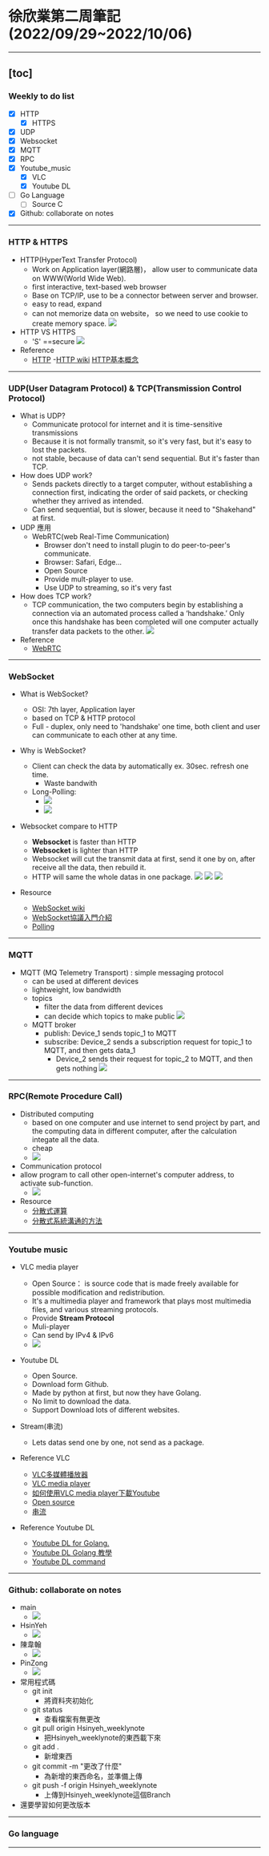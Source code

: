 # 徐欣業第二周筆記(2022/09/29~2022/10/06)
---
[toc]
---
### Weekly to do list
- [x] HTTP
    - [x] HTTPS
- [x] UDP
- [x] Websocket
- [x] MQTT
- [x] RPC
- [x] Youtube_music
    - [x] VLC
    - [x] Youtube DL
- [ ] Go Language
    - [ ] Source C 
- [x] Github: collaborate on notes 
---
### HTTP & HTTPS
- HTTP(HyperText Transfer Protocol)
    - Work on Application layer(網路層)， allow user to communicate data on WWW(World Wide Web).
    - first interactive, text-based web browser
    - Base on TCP/IP, use to be a connector between server and browser.
    - easy to read, expand
    - can not memorize data on website， so we need to use cookie to create memory space.
![](https://i.imgur.com/ML6Ysnw.png)
- HTTP VS HTTPS
    - 'S' ==secure
![](https://i.imgur.com/KoLZCmd.png)
- Reference
    - [HTTP](https://www.extrahop.com/resources/protocols/http/)
    -[HTTP wiki](https://en.wikipedia.org/wiki/Hypertext_Transfer_Protocol#HTTP/1.1_response_messages)
    [HTTP基本概念](https://segmentfault.com/a/1190000012368732)
---
### UDP(User Datagram Protocol) & TCP(Transmission Control Protocol)
- What is UDP?
    - Communicate protocol for internet and it is time-sensitive transmissions
    - Because it is not formally transmit, so it's very fast, but it's easy to lost the packets.
    - not stable, because of data can't send sequential. But it's faster than TCP.
- How does UDP work?
    - Sends packets directly to a target computer, without establishing a connection first, indicating the order of said packets, or checking whether they arrived as intended.
    - Can send sequential, but is slower, because it need to "Shakehand" at first.
- UDP 應用
    - WebRTC(web Real-Time Communication)
        - Browser don't need to install plugin to do peer-to-peer's communicate.
        - Browser: Safari, Edge...
        - Open Source
        - Provide mult-player to use.
        - Use UDP to streaming, so it's very fast
- How does TCP work?
    - TCP communication, the two computers begin by establishing a connection via an automated process called a ‘handshake.’ Only once this handshake has been completed will one computer actually transfer data packets to the other.
![](https://i.imgur.com/j03v5iY.png)
- Reference 
    - [WebRTC](https://straas.io/blog/archives/2694/)

---
### WebSocket
- What is WebSocket?
    - OSI: 7th layer, Application layer
    - based on TCP & HTTP protocol
    - Full - duplex, only need to 'handshake' one time, both client and user can communicate to each other at any time.
- Why is WebSocket?
    - Client can check the data by automatically ex. 30sec. refresh one time.
        - Waste bandwith
    -  Long-Polling:
        - ![](https://i.imgur.com/IgwACuG.png)
        - ![](https://i.imgur.com/M9V8gNL.png)

- Websocket compare to HTTP
    - **Websocket** is faster than HTTP
    - **Websocket** is lighter than HTTP
    - Websocket will cut the transmit data at first, send it one by on, after receive all the data, then rebuild it.
    - HTTP will same the whole datas in one package.
![](https://i.imgur.com/GpEGUU9.png)
![](https://i.imgur.com/UfeZCBX.png)
![](https://i.imgur.com/G9zuN9M.png)
- Resource
    - [WebSocket wiki](https://zh.wikipedia.org/zh-tw/WebSocket)
    - [WebSocket協議入門介紹](https://www.cnblogs.com/nuccch/p/10947256.html#websocket%E5%8D%8F%E8%AE%AE%E6%98%AF%E4%BB%80%E4%B9%88)
    - [Polling](https://juejin.cn/post/6844903955240058893)
---
### MQTT
- MQTT (MQ Telemetry Transport) : simple messaging protocol
	- can be used at different devices
	- lightweight, low bandwidth
	- topics
		- filter the data from different devices
		- can decide which topics to make public
	![](https://i.imgur.com/DQ4axTw.png)
	- MQTT broker
		- publish: Device_1 sends topic_1 to MQTT 
		- subscribe: Device_2 sends a subscription request for topic_1 to MQTT, and then gets data_1
			- Device_2 sends their request for topic_2 to MQTT, and then gets nothing
			![](https://i.imgur.com/EGYIYSJ.png)
------
### RPC(Remote Procedure Call)
- Distributed computing
    - based on one computer and use internet to send project by part, and the computing data in different computer, after the calculation integate all the data.
    - cheap
    - ![](https://i.imgur.com/917Z1GK.png)
- Communication protocol
- allow program to call other open-internet's computer address, to activate sub-function.
    - ![](https://i.imgur.com/0VhseR5.png)
- Resource
    - [分散式運算](https://zh.wikipedia.org/zh-tw/%E5%88%86%E5%B8%83%E5%BC%8F%E8%AE%A1%E7%AE%97)
    - [分散式系統溝通的方法](https://ithelp.ithome.com.tw/users/20121042/ironman/2792)
------
### Youtube music
- VLC media player
    - Open Source： is source code that is made freely available for possible modification and redistribution.
    - It's a multimedia player and framework that plays most multimedia files, and various streaming protocols.
    - Provide **Stream Protocol**
    - Muli-player
    - Can send by IPv4 & IPv6
    - ![](https://i.imgur.com/Kr9nisd.png)

- Youtube DL
    - Open Source.
    - Download form Github.
    - Made by python at first, but now they have Golang. 
    - No limit to download the data.
    - Support Download lots of different websites.
- Stream(串流)
    - Lets datas send one by one, not send as a package.
- Reference VLC
    - [VLC多媒體播放器](https://zh.m.wikipedia.org/zh-hant/VLC%E5%A4%9A%E5%AA%92%E9%AB%94%E6%92%AD%E6%94%BE%E5%99%A8)
    - [VLC media player](https://www.videolan.org/)
    - [如何使用VLC media player下載Youtube](https://www.reneelab.net/vlc-download-youtube.html)
    - [Open source](https://en.wikipedia.org/wiki/Open_source)
    - [串流](https://zh.m.wikipedia.org/zh-hant/%E5%AD%97%E4%B8%B2%E6%B5%81)
- Reference Youtube DL
    - [Youtube DL for Golang.](https://github.com/kkdai/youtube)
    - [Youtube DL Golang 教學](https://www.evanlin.com/til-golang-youtube/)
    - [Youtube DL command](https://galtz.netlify.app/youtube-dl-note/)
------ 
### Github: collaborate on notes
- main
    - ![](https://i.imgur.com/6acFRQy.png)
- HsinYeh
    - ![](https://i.imgur.com/5aKLNHX.png)
- 陳韋翰
    - ![](https://i.imgur.com/zmAOZ3x.png)
- PinZong
    - ![](https://i.imgur.com/UNJaeRr.png)
- 常用程式碼
    - git init
        - 將資料夾初始化
    - git status
        - 查看檔案有無更改
    - git pull origin Hsinyeh_weeklynote
        - 把Hsinyeh_weeklynote的東西載下來
    - git add .
        - 新增東西
    - git commit -m "更改了什麼"
        - 為新增的東西命名，並準備上傳
    - git push -f origin Hsinyeh_weeklynote
        - 上傳到Hsinyeh_weeklynote這個Branch
- 還要學習如何更改版本 
-----
### Go language

------